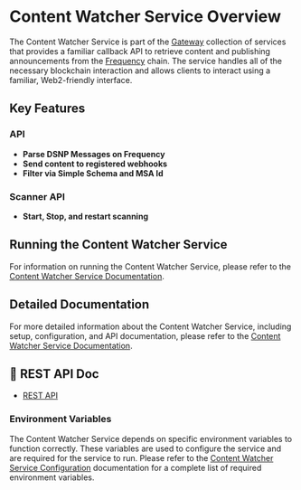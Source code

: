 # Content Watcher Service Overview

The Content Watcher Service is part of the [Gateway](https://projectlibertylabs.github.io/gateway) collection of services that provides a familiar callback API to retrieve content and publishing announcements from the [Frequency](https://docs.frequency.xyz/) chain. The service handles all of the necessary blockchain interaction and allows clients to interact using a familiar, Web2-friendly interface.

## Key Features

### API

- **Parse DSNP Messages on Frequency**
- **Send content to registered webhooks**
- **Filter via Simple Schema and MSA Id**

### Scanner API

- **Start, Stop, and restart scanning**

## Running the Content Watcher Service

For information on running the Content Watcher Service, please refer to the [Content Watcher Service Documentation](https://projectlibertylabs.github.io/gateway/Run/ContentWatcher/RunContentWatcher.html).

## Detailed Documentation

For more detailed information about the Content Watcher Service, including setup, configuration, and API documentation, please refer to the [Content Watcher Service Documentation](https://projectlibertylabs.github.io/gateway/Build/ContentWatcher/ContentWatcher.html).

## 🚀 REST API Doc

- [REST API](https://projectlibertylabs.github.io/content-watcher-service)

### Environment Variables

The Content Watcher Service depends on specific environment variables to function correctly. These variables are used to configure the service and are required for the service to run. Please refer to the [Content Watcher Service Configuration](https://projectlibertylabs.github.io/gateway/Build/ContentWatcher/ContentWatcher.html#configuration) documentation for a complete list of required environment variables.
